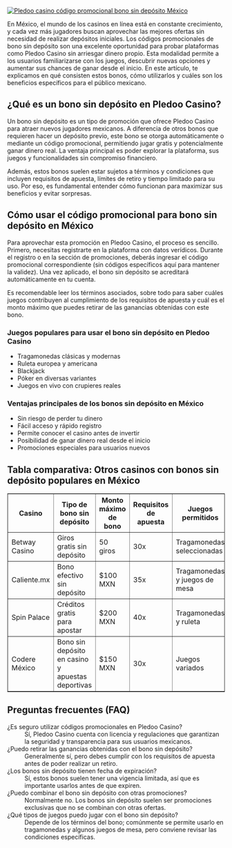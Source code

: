 [![Pledoo casino código promocional bono sin depósito México](https://123-caf.pages.dev/gitsignup.png)](https://vrmoo.ru/Bt82HjjY)

<p>En México, el mundo de los casinos en línea está en constante crecimiento, y cada vez más jugadores buscan aprovechar las mejores ofertas sin necesidad de realizar depósitos iniciales. Los códigos promocionales de bono sin depósito son una excelente oportunidad para probar plataformas como Pledoo Casino sin arriesgar dinero propio. Esta modalidad permite a los usuarios familiarizarse con los juegos, descubrir nuevas opciones y aumentar sus chances de ganar desde el inicio. En este artículo, te explicamos en qué consisten estos bonos, cómo utilizarlos y cuáles son los beneficios específicos para el público mexicano.</p>  <h2>¿Qué es un bono sin depósito en Pledoo Casino?</h2> <p>Un bono sin depósito es un tipo de promoción que ofrece Pledoo Casino para atraer nuevos jugadores mexicanos. A diferencia de otros bonos que requieren hacer un depósito previo, este bono se otorga automáticamente o mediante un código promocional, permitiendo jugar gratis y potencialmente ganar dinero real. La ventaja principal es poder explorar la plataforma, sus juegos y funcionalidades sin compromiso financiero.</p> <p>Además, estos bonos suelen estar sujetos a términos y condiciones que incluyen requisitos de apuesta, límites de retiro y tiempo limitado para su uso. Por eso, es fundamental entender cómo funcionan para maximizar sus beneficios y evitar sorpresas.</p>  <h2>Cómo usar el código promocional para bono sin depósito en México</h2> <p>Para aprovechar esta promoción en Pledoo Casino, el proceso es sencillo. Primero, necesitas registrarte en la plataforma con datos verídicos. Durante el registro o en la sección de promociones, deberás ingresar el código promocional correspondiente (sin códigos específicos aquí para mantener la validez). Una vez aplicado, el bono sin depósito se acreditará automáticamente en tu cuenta.</p> <p>Es recomendable leer los términos asociados, sobre todo para saber cuáles juegos contribuyen al cumplimiento de los requisitos de apuesta y cuál es el monto máximo que puedes retirar de las ganancias obtenidas con este bono.</p>  <h3>Juegos populares para usar el bono sin depósito en Pledoo Casino</h3> <ul>   <li>Tragamonedas clásicas y modernas</li>   <li>Ruleta europea y americana</li>   <li>Blackjack</li>   <li>Póker en diversas variantes</li>   <li>Juegos en vivo con crupieres reales</li> </ul>  <h3>Ventajas principales de los bonos sin depósito en México</h3> <ul>   <li>Sin riesgo de perder tu dinero</li>   <li>Fácil acceso y rápido registro</li>   <li>Permite conocer el casino antes de invertir</li>   <li>Posibilidad de ganar dinero real desde el inicio</li>   <li>Promociones especiales para usuarios nuevos</li> </ul>  <h2>Tabla comparativa: Otros casinos con bonos sin depósito populares en México</h2> <table border="1" cellspacing="0" cellpadding="8">   <thead>     <tr>       <th>Casino</th>       <th>Tipo de bono sin depósito</th>       <th>Monto máximo de bono</th>       <th>Requisitos de apuesta</th>       <th>Juegos permitidos</th>     </tr>   </thead>   <tbody>     <tr>       <td>Betway Casino</td>       <td>Giros gratis sin depósito</td>       <td>50 giros</td>       <td>30x</td>       <td>Tragamonedas seleccionadas</td>     </tr>     <tr>       <td>Caliente.mx</td>       <td>Bono efectivo sin depósito</td>       <td>$100 MXN</td>       <td>35x</td>       <td>Tragamonedas y juegos de mesa</td>     </tr>     <tr>       <td>Spin Palace</td>       <td>Créditos gratis para apostar</td>       <td>$200 MXN</td>       <td>40x</td>       <td>Tragamonedas y ruleta</td>     </tr>     <tr>       <td>Codere México</td>       <td>Bono sin depósito en casino y apuestas deportivas</td>       <td>$150 MXN</td>       <td>30x</td>       <td>Juegos variados</td>     </tr>   </tbody> </table>  <h2>Preguntas frecuentes (FAQ)</h2> <dl>   <dt>¿Es seguro utilizar códigos promocionales en Pledoo Casino?</dt>   <dd>Sí, Pledoo Casino cuenta con licencia y regulaciones que garantizan la seguridad y transparencia para sus usuarios mexicanos.</dd>    <dt>¿Puedo retirar las ganancias obtenidas con el bono sin depósito?</dt>   <dd>Generalmente sí, pero debes cumplir con los requisitos de apuesta antes de poder realizar un retiro.</dd>    <dt>¿Los bonos sin depósito tienen fecha de expiración?</dt>   <dd>Sí, estos bonos suelen tener una vigencia limitada, así que es importante usarlos antes de que expiren.</dd>    <dt>¿Puedo combinar el bono sin depósito con otras promociones?</dt>   <dd>Normalmente no. Los bonos sin depósito suelen ser promociones exclusivas que no se combinan con otras ofertas.</dd>    <dt>¿Qué tipos de juegos puedo jugar con el bono sin depósito?</dt>   <dd>Depende de los términos del bono; comúnmente se permite usarlo en tragamonedas y algunos juegos de mesa, pero conviene revisar las condiciones específicas.</dd> </dl>